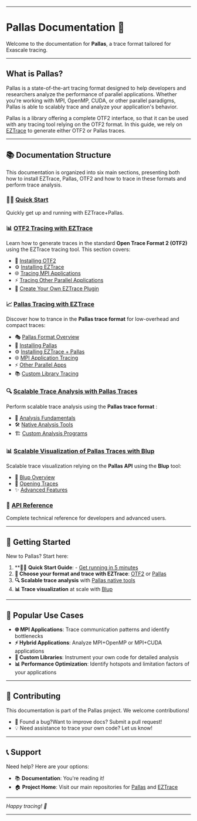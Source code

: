 
---
# Pallas Documentation 🚀

Welcome to the documentation for **Pallas**, a trace format tailored for Exascale tracing.

---

## What is Pallas?

Pallas is a state-of-the-art tracing format designed to help developers and researchers analyze the performance of parallel applications. Whether you're working with MPI, OpenMP, CUDA, or other parallel paradigms, Pallas is able to scalably trace and analyze your application's behavior.

Pallas is a library offering a complete OTF2 interface, so that it can be used with any tracing tool relying on the OTF2 format. In this guide, we rely on [EZTrace](https://gitlab.com/eztrace/eztrace) to generate either OTF2 or Pallas traces.


---

## 📚 Documentation Structure

This documentation is organized into six main sections, presenting both how to install EZTrace, Pallas, OTF2 and how to trace in these formats and perform trace analysis.

### 🏃‍♂️ [Quick Start](01-quick-start/01-quick-start.md)
Quickly get up and running with EZTrace+Pallas.

### 📊 [OTF2 Tracing with EZTrace](02-tracing-otf2/index.md)
Learn how to generate traces in the standard **Open Trace Format 2 (OTF2)** using the EZTrace tracing tool. This section covers:
- 🔧 [Installing OTF2](02-tracing-otf2/01-installing-otf2/index.md)
- ⚙️ [Installing EZTrace](02-tracing-otf2/02-installing-eztrace/index.md)
- 🌐 [Tracing MPI Applications](02-tracing-otf2/03-tracing-mpi/index.md)
- ⚡ [Tracing Other Parallel Applications](02-tracing-otf2/04-tracing-other-parallel/index.md)
- 🔌 [Create Your Own EZTrace Plugin](02-tracing-otf2/05-create-plugin/index.md)

### 📈 [Pallas Tracing with EZTrace](03-tracing-pallas/index.md)
Discover how to trance in the  **Pallas trace format** for low-overhead and compact traces:
- 🎭 [Pallas Format Overview](03-tracing-pallas/01-presentation/index.md)
- 🔧 [Installing Pallas](03-tracing-pallas/02-installing-pallas/index.md)
- ⚙️ [Installing EZTrace + Pallas](03-tracing-pallas/03-installing-eztrace-pallas/index.md)
- 🌐 [MPI Application Tracing](03-tracing-pallas/04-tracing-mpi/index.md)
- ⚡ [Other Parallel Apps](03-tracing-pallas/05-tracing-other-parallel/index.md)
- 📚 [Custom Library Tracing](03-tracing-pallas/06-trace-own-library/index.md)

### 🔍 [Scalable Trace Analysis with Pallas Traces](04-analyzing-pallas/index.md)
Perform scalable trace analysis using the **Pallas trace format** :
- 🎯 [Analysis Fundamentals](04-analyzing-pallas/01-generalities/index.md)
- 🛠️ [Native Analysis Tools](04-analyzing-pallas/02-native-analysis/index.md)
- 🏗️ [Custom Analysis Programs](04-analyzing-pallas/03-build-analysis/index.md)

### 📊 [Scalable Visualization of Pallas Traces with Blup](05-visualizing-blup/index.md)
Scalable trace visualization relying on the **Pallas API** using the **Blup** tool:
- 🎨 [Blup Overview](05-visualizing-blup/01-generalities/index.md)
- 📂 [Opening Traces](05-visualizing-blup/02-open-trace/index.md)
- ✨ [Advanced Features](05-visualizing-blup/03-other-functionalities/index.md)

### 📖 [API Reference](06-api-reference/index.md)
Complete technical reference for developers and advanced users.

---

## 🚀 Getting Started

New to Pallas? Start here:

1. **🏃‍♂️ **Quick Start Guide**: - [Get running in 5 minutes](01-quick-start/01-quick-start.md)
2. **🔧 Choose your format and trace with EZTrace**: [OTF2](02-tracing-otf2/index.md) or [Pallas](03-tracing-pallas/index.md)
3. **🔍 Scalable trace analysis** with [Pallas native tools](04-analyzing-pallas/index.md)
4. **📊 Trace visualization** at scale with [Blup](05-visualizing-blup/index.md)

---

## 🎯 Popular Use Cases

- **🌐 MPI Applications**: Trace communication patterns and identify bottlenecks
- **⚡ Hybrid Applications**: Analyze MPI+OpenMP or MPI+CUDA applications
- **🔧 Custom Libraries**: Instrument your own code for detailed analysis
- **📊 Performance Optimization**: Identify hotspots and limitation factors of your applications

---

## 🤝 Contributing

This documentation is part of the Pallas project. We welcome contributions!

- 📝 Found a bug?Want to improve docs? Submit a pull request!
- 💡 Need assistance to trace your own code? Let us know!

---

## 📞 Support

Need help? Here are your options:

- 📚 **Documentation**: You're reading it!
- 🏠 **Project Home**: Visit our main repositories for [Pallas](https://github.com/Pallas-Trace) and [EZTrace](https://gitlab.com/eztrace/eztrace)

---

*Happy tracing! 🎉*

---
